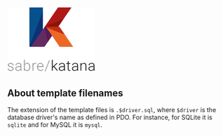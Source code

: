 # ![K (sabre/katana's logo)](../../../public/static/image/katana_logo_full.png)

## About template filenames

The extension of the template files is `.$driver.sql`, where `$driver` is the
database driver's name as defined in PDO. For instance, for SQLite it is
`sqlite` and for MySQL it is `mysql`.
